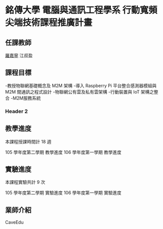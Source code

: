 # 銘傳大學 電腦與通訊工程學系 行動寬頻尖端技術課程推廣計畫




## 任課教師

[羅嘉寧](Teacher/deer.md)
江叔盈

## 課程目標 
-教授物聯網基礎概念及 M2M 架構
-導入 Raspberry Pi 平台整合感測器模組與 M2M 間通訊之程式設計
-物聯網公有雲及私有雲架構
-行動裝置與 IoT 架構之整合
-M2M服務系統


### Header 2

## 教學進度

本課程授課時間計 18 週

105 學年度第二學期 教學進度
106 學年度第一學期 教學進度


## 實驗進度

本課程實驗共計 9 次

105 學年度第二學期 實驗進度
106 學年度第一學期 實驗進度


## 業師介紹


CaveEdu
